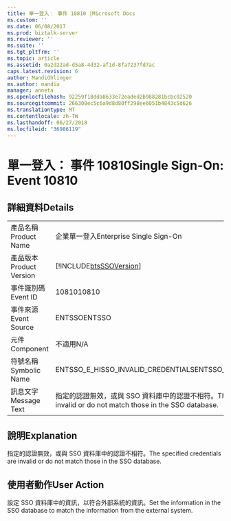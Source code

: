 ```yaml
---
title: 單一登入： 事件 10810 |Microsoft Docs
ms.custom: ''
ms.date: 06/08/2017
ms.prod: biztalk-server
ms.reviewer: ''
ms.suite: ''
ms.tgt_pltfrm: ''
ms.topic: article
ms.assetid: 0a2d22ad-d5a8-4d32-af1d-8fa7237fd7ac
caps.latest.revision: 6
author: MandiOhlinger
ms.author: mandia
manager: anneta
ms.openlocfilehash: 92259f18dda8633e72eaded2b988281bcbc02520
ms.sourcegitcommit: 266308ec5c6a9d8d80ff298ee6051b4843c5d626
ms.translationtype: MT
ms.contentlocale: zh-TW
ms.lasthandoff: 06/27/2018
ms.locfileid: "36986119"
---
```

# <a name="single-sign-on-event-10810"></a><span data-ttu-id="c97d4-102">單一登入： 事件 10810</span><span class="sxs-lookup"><span data-stu-id="c97d4-102">Single Sign-On: Event 10810</span></span>
## <a name="details"></a><span data-ttu-id="c97d4-103">詳細資料</span><span class="sxs-lookup"><span data-stu-id="c97d4-103">Details</span></span>  
  
|                 |                                                                                  |
|-----------------|----------------------------------------------------------------------------------|
|  <span data-ttu-id="c97d4-104">產品名稱</span><span class="sxs-lookup"><span data-stu-id="c97d4-104">Product Name</span></span>   |                            <span data-ttu-id="c97d4-105">企業單一登入</span><span class="sxs-lookup"><span data-stu-id="c97d4-105">Enterprise Single Sign-On</span></span>                             |
| <span data-ttu-id="c97d4-106">產品版本</span><span class="sxs-lookup"><span data-stu-id="c97d4-106">Product Version</span></span> |            [!INCLUDE[btsSSOVersion](../includes/btsssoversion-md.md)]            |
|    <span data-ttu-id="c97d4-107">事件識別碼</span><span class="sxs-lookup"><span data-stu-id="c97d4-107">Event ID</span></span>     |                                      <span data-ttu-id="c97d4-108">10810</span><span class="sxs-lookup"><span data-stu-id="c97d4-108">10810</span></span>                                       |
|  <span data-ttu-id="c97d4-109">事件來源</span><span class="sxs-lookup"><span data-stu-id="c97d4-109">Event Source</span></span>   |                                      <span data-ttu-id="c97d4-110">ENTSSO</span><span class="sxs-lookup"><span data-stu-id="c97d4-110">ENTSSO</span></span>                                      |
|    <span data-ttu-id="c97d4-111">元件</span><span class="sxs-lookup"><span data-stu-id="c97d4-111">Component</span></span>    |                                       <span data-ttu-id="c97d4-112">不適用</span><span class="sxs-lookup"><span data-stu-id="c97d4-112">N/A</span></span>                                        |
|  <span data-ttu-id="c97d4-113">符號名稱</span><span class="sxs-lookup"><span data-stu-id="c97d4-113">Symbolic Name</span></span>  |                        <span data-ttu-id="c97d4-114">ENTSSO_E_HISSO_INVALID_CREDENTIALS</span><span class="sxs-lookup"><span data-stu-id="c97d4-114">ENTSSO_E_HISSO_INVALID_CREDENTIALS</span></span>                        |
|  <span data-ttu-id="c97d4-115">訊息文字</span><span class="sxs-lookup"><span data-stu-id="c97d4-115">Message Text</span></span>   | <span data-ttu-id="c97d4-116">指定的認證無效，或與 SSO 資料庫中的認證不相符。</span><span class="sxs-lookup"><span data-stu-id="c97d4-116">The specified credentials are invalid or do not match those in the SSO database.</span></span> |
  
## <a name="explanation"></a><span data-ttu-id="c97d4-117">說明</span><span class="sxs-lookup"><span data-stu-id="c97d4-117">Explanation</span></span>  
 <span data-ttu-id="c97d4-118">指定的認證無效，或與 SSO 資料庫中的認證不相符。</span><span class="sxs-lookup"><span data-stu-id="c97d4-118">The specified credentials are invalid or do not match those in the SSO database.</span></span>  
  
## <a name="user-action"></a><span data-ttu-id="c97d4-119">使用者動作</span><span class="sxs-lookup"><span data-stu-id="c97d4-119">User Action</span></span>  
 <span data-ttu-id="c97d4-120">設定 SSO 資料庫中的資訊，以符合外部系統的資訊。</span><span class="sxs-lookup"><span data-stu-id="c97d4-120">Set the information in the SSO database to match the information from the external system.</span></span>